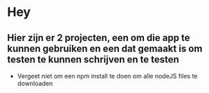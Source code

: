 # Hey

## Hier zijn er 2 projecten, een om die app te kunnen gebruiken en een dat gemaakt is om testen te kunnen schrijven en te testen

* Vergeet niet om een npm install te doen om alle nodeJS files te downloaden